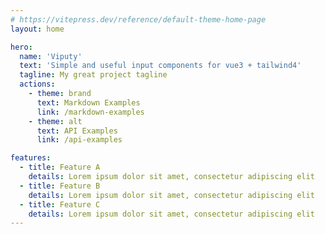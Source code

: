 ```yaml
---
# https://vitepress.dev/reference/default-theme-home-page
layout: home

hero:
  name: 'Viputy'
  text: 'Simple and useful input components for vue3 + tailwind4'
  tagline: My great project tagline
  actions:
    - theme: brand
      text: Markdown Examples
      link: /markdown-examples
    - theme: alt
      text: API Examples
      link: /api-examples

features:
  - title: Feature A
    details: Lorem ipsum dolor sit amet, consectetur adipiscing elit
  - title: Feature B
    details: Lorem ipsum dolor sit amet, consectetur adipiscing elit
  - title: Feature C
    details: Lorem ipsum dolor sit amet, consectetur adipiscing elit
---
```

